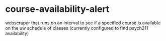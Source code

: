 # course-availability-alert
webscraper that runs on an interval to see if a specified course is available on the uw schedule of classes (currently configured to find psych211 availability)

